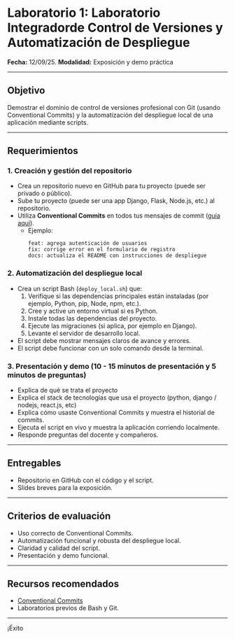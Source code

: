 # Laboratorio 1: Laboratorio Integradorde Control de Versiones y Automatización de Despliegue

**Fecha:** 12/09/25.
**Modalidad:** Exposición y demo práctica

---

## Objetivo

Demostrar el dominio de control de versiones profesional con Git (usando Conventional Commits) y la automatización del despliegue local de una aplicación mediante scripts.

---

## Requerimientos

### 1. Creación y gestión del repositorio

- Crea un repositorio nuevo en GitHub para tu proyecto (puede ser privado o público).
- Sube tu proyecto (puede ser una app Django, Flask, Node.js, etc.) al repositorio.
- Utiliza **Conventional Commits** en todos tus mensajes de commit ([guía aquí](https://www.conventionalcommits.org/)).
  - Ejemplo:
    ```
    feat: agrega autenticación de usuarios
    fix: corrige error en el formulario de registro
    docs: actualiza el README con instrucciones de despliegue
    ```

### 2. Automatización del despliegue local

- Crea un script Bash (`deploy_local.sh`) que:
  1. Verifique si las dependencias principales están instaladas (por ejemplo, Python, pip, Node, npm, etc.).
  2. Cree y active un entorno virtual si es Python.
  3. Instale todas las dependencias del proyecto.
  4. Ejecute las migraciones (si aplica, por ejemplo en Django).
  5. Levante el servidor de desarrollo local.
- El script debe mostrar mensajes claros de avance y errores.
- El script debe funcionar con un solo comando desde la terminal.

### 3. Presentación y demo (10 - 15 minutos de presentación y 5 minutos de preguntas)

- Explica de qué se trata el proyecto
- Explica el stack de tecnologías que usa el proyecto (python, django / nodejs, react.js, etc)
- Explica cómo usaste Conventional Commits y muestra el historial de commits.
- Ejecuta el script en vivo y muestra la aplicación corriendo localmente.
- Responde preguntas del docente y compañeros.

---

## Entregables

- Repositorio en GitHub con el código y el script.
- Slides breves para la exposición.

---

## Criterios de evaluación

- Uso correcto de Conventional Commits.
- Automatización funcional y robusta del despliegue local.
- Claridad y calidad del script.
- Presentación y demo funcional.

---

## Recursos recomendados

- [Conventional Commits](https://www.conventionalcommits.org/)
- Laboratorios previos de Bash y Git.

---

¡Éxito

